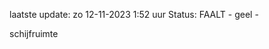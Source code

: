 laatste update: 
zo 12-11-2023  1:52   uur 
Status: FAALT - geel - 
<div class="service Y">schijfruimte</div>